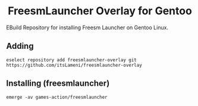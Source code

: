 <div align="center">
  <h1>FreesmLauncher Overlay for Gentoo</h1>
</div>
EBuild Repository for installing Freesm Launcher on Gentoo Linux.

## Adding
```
eselect repository add freesmlauncher-overlay git https://github.com/itsLameni/freesmlauncher-overlay
```

## Installing (freesmlauncher)
```
emerge -av games-action/freesmlauncher
```
